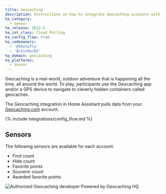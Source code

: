 ```yaml
---
title: Geocaching
description: Instructions on how to integrate Geocaching accounts within Home Assistant.
ha_category:
  - Sensor
ha_release: 2022.6
ha_iot_class: Cloud Polling
ha_config_flow: true
ha_codeowners:
  - '@Sholofly'
  - '@reinder83'
ha_domain: geocaching
ha_platforms:
  - sensor
---
```


Geocaching is a real-world, outdoor adventure that is happening all the time, all around the world. To play, participants use the Geocaching app and/or a GPS device to navigate to cleverly hidden containers called geocaches.

The Geocaching integration in Home Assistant pulls data from your [Geocaching.com](https://www.geocaching.com/) account.

{% include integrations/config_flow.md %}

## Sensors

The following sensors are available for each account:

- Find count
- Hide count
- Favorite points
- Souvenir count
- Awarded favorite points

![Authorized Geocaching developer](/images/integrations/geocaching/geocaching_authorized_developer.png) Powered by Geocaching HQ